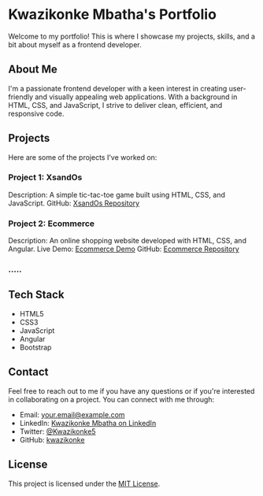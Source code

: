 # Kwazikonke Mbatha's Portfolio

Welcome to my portfolio! This is where I showcase my projects, skills, and a bit about myself as a frontend developer.

## About Me

I'm a passionate frontend developer with a keen interest in creating user-friendly and visually appealing web applications. With a background in HTML, CSS, and JavaScript, I strive to deliver clean, efficient, and responsive code.

## Projects

Here are some of the projects I've worked on:

### Project 1: XsandOs
Description: A simple tic-tac-toe game built using HTML, CSS, and JavaScript.
GitHub: [XsandOs Repository](https://github.com/kwazikonke/Xs-and-Os)

### Project 2: Ecommerce
Description: An online shopping website developed with HTML, CSS, and Angular.
Live Demo: [Ecommerce Demo](https://4cus-clothing-v6ef-9t5238uq2-kwazikonke.vercel.app/)
GitHub: [Ecommerce Repository](https://github.com/kwazikonke/ecommerce)

### .....

## Tech Stack

- HTML5
- CSS3
- JavaScript
- Angular
- Bootstrap

## Contact

Feel free to reach out to me if you have any questions or if you're interested in collaborating on a project. You can connect with me through:

- Email: your.email@example.com
- LinkedIn: [Kwazikonke Mbatha on LinkedIn](https://www.linkedin.com/in/kwazikonke-mbatha/)
- Twitter: [@Kwazikonke5](https://twitter.com/Kwazikonke5)
- GitHub: [kwazikonke](https://github.com/kwazikonke)

## License

This project is licensed under the [MIT License](LICENSE).
